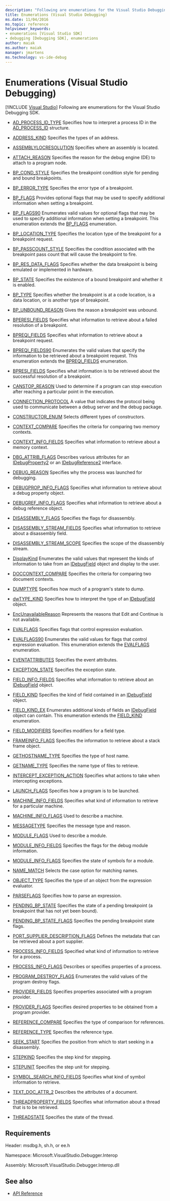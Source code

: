 ```yaml
---
description: "Following are enumerations for the Visual Studio Debugging SDK."
title: Enumerations (Visual Studio Debugging)
ms.date: 11/04/2016
ms.topic: reference
helpviewer_keywords:
- enumerations [Visual Studio SDK]
- debugging [Debugging SDK], enumerations
author: maiak
ms.author: maiak
manager: jmartens
ms.technology: vs-ide-debug
---
```

# Enumerations (Visual Studio Debugging)

 [!INCLUDE [Visual Studio](~/includes/applies-to-version/vs-windows-only.md)]
Following are enumerations for the Visual Studio Debugging SDK.

- [AD_PROCESS_ID_TYPE](../../../extensibility/debugger/reference/ad-process-id-type.md)
 Specifies how to interpret a process ID in the [AD_PROCESS_ID](../../../extensibility/debugger/reference/ad-process-id.md) structure.

- [ADDRESS_KIND](../../../extensibility/debugger/reference/address-kind.md)
 Specifies the types of an address.

- [ASSEMBLYLOCRESOLUTION](../../../extensibility/debugger/reference/assemblylocresolution.md)
 Specifies where an assembly is located.

- [ATTACH_REASON](../../../extensibility/debugger/reference/attach-reason.md)
 Specifies the reason for the debug engine (DE) to attach to a program node.

- [BP_COND_STYLE](../../../extensibility/debugger/reference/bp-cond-style.md)
 Specifies the breakpoint condition style for pending and bound breakpoints.

- [BP_ERROR_TYPE](../../../extensibility/debugger/reference/bp-error-type.md)
 Specifies the error type of a breakpoint.

- [BP_FLAGS](../../../extensibility/debugger/reference/bp-flags.md)
 Provides optional flags that may be used to specify additional information when setting a breakpoint.

- [BP_FLAGS90](../../../extensibility/debugger/reference/bp-flags90.md)
 Enumerates valid values for optional flags that may be used to specify additional information when setting a breakpoint. This enumeration extends the [BP_FLAGS](../../../extensibility/debugger/reference/bp-flags.md) enumeration.

- [BP_LOCATION_TYPE](../../../extensibility/debugger/reference/bp-location-type.md)
 Specifies the location type of the breakpoint for a breakpoint request.

- [BP_PASSCOUNT_STYLE](../../../extensibility/debugger/reference/bp-passcount-style.md)
 Specifies the condition associated with the breakpoint pass count that will cause the breakpoint to fire.

- [BP_RES_DATA_FLAGS](../../../extensibility/debugger/reference/bp-res-data-flags.md)
 Specifies whether the data breakpoint is being emulated or implemented in hardware.

- [BP_STATE](../../../extensibility/debugger/reference/bp-state.md)
 Specifies the existence of a bound breakpoint and whether it is enabled.

- [BP_TYPE](../../../extensibility/debugger/reference/bp-type.md)
 Specifies whether the breakpoint is at a code location, is a data location, or is another type of breakpoint.

- [BP_UNBOUND_REASON](../../../extensibility/debugger/reference/bp-unbound-reason.md)
 Gives the reason a breakpoint was unbound.

- [BPERESI_FIELDS](../../../extensibility/debugger/reference/bperesi-fields.md)
 Specifies what information to retrieve about a failed resolution of a breakpoint.

- [BPREQI_FIELDS](../../../extensibility/debugger/reference/bpreqi-fields.md)
 Specifies what information to retrieve about a breakpoint request.

- [BPREQI_FIELDS90](../../../extensibility/debugger/reference/bpreqi-fields90.md)
 Enumerates the valid values that specify the information to be retrieved about a breakpoint request. This enumeration extends the [BPREQI_FIELDS](../../../extensibility/debugger/reference/bpreqi-fields.md) enumeration.

- [BPRESI_FIELDS](../../../extensibility/debugger/reference/bpresi-fields.md)
 Specifies what information is to be retrieved about the successful resolution of a breakpoint.

- [CANSTOP_REASON](../../../extensibility/debugger/reference/canstop-reason.md)
 Used to determine if a program can stop execution after reaching a particular point in the execution.

- [CONNECTION_PROTOCOL](../../../extensibility/debugger/reference/connection-protocol.md)
 A value that indicates the protocol being used to communicate between a debug server and the debug package.

- [CONSTRUCTOR_ENUM](../../../extensibility/debugger/reference/constructor-enum.md)
 Selects different types of constructors.

- [CONTEXT_COMPARE](../../../extensibility/debugger/reference/context-compare.md)
 Specifies the criteria for comparing two memory contexts.

- [CONTEXT_INFO_FIELDS](../../../extensibility/debugger/reference/context-info-fields.md)
 Specifies what information to retrieve about a memory context.

- [DBG_ATTRIB_FLAGS](../../../extensibility/debugger/reference/dbg-attrib-flags.md)
 Describes various attributes for an [IDebugProperty2](../../../extensibility/debugger/reference/idebugproperty2.md) or an [IDebugReference2](../../../extensibility/debugger/reference/idebugreference2.md) interface.

- [DEBUG_REASON](../../../extensibility/debugger/reference/debug-reason.md)
 Specifies why the process was launched for debugging.

- [DEBUGPROP_INFO_FLAGS](../../../extensibility/debugger/reference/debugprop-info-flags.md)
 Specifies what information to retrieve about a debug property object.

- [DEBUGREF_INFO_FLAGS](../../../extensibility/debugger/reference/debugref-info-flags.md)
 Specifies what information to retrieve about a debug reference object.

- [DISASSEMBLY_FLAGS](../../../extensibility/debugger/reference/disassembly-flags.md)
 Specifies the flags for disassembly.

- [DISASSEMBLY_STREAM_FIELDS](../../../extensibility/debugger/reference/disassembly-stream-fields.md)
 Specifies what information to retrieve about a disassembly field.

- [DISASSEMBLY_STREAM_SCOPE](../../../extensibility/debugger/reference/disassembly-stream-scope.md)
 Specifies the scope of the disassembly stream.

- [DisplayKind](../../../extensibility/debugger/reference/displaykind.md)
 Enumerates the valid values that represent the kinds of information to take from an [IDebugField](../../../extensibility/debugger/reference/idebugfield.md) object and display to the user.

- [DOCCONTEXT_COMPARE](../../../extensibility/debugger/reference/doccontext-compare.md)
 Specifies the criteria for comparing two document contexts.

- [DUMPTYPE](../../../extensibility/debugger/reference/dumptype.md)
 Specifies how much of a program's state to dump.

- [dwTYPE_KIND](../../../extensibility/debugger/reference/dwtype-kind.md)
 Specifies how to interpret the type of an [IDebugField](../../../extensibility/debugger/reference/idebugfield.md) object.

- [EncUnavailableReason](../../../extensibility/debugger/reference/encunavailablereason.md)
 Represents the reasons that Edit and Continue is not available.

- [EVALFLAGS](../../../extensibility/debugger/reference/evalflags.md)
 Specifies flags that control expression evaluation.

- [EVALFLAGS90](../../../extensibility/debugger/reference/evalflags90.md)
 Enumerates the valid values for flags that control expression evaluation. This enumeration extends the [EVALFLAGS](../../../extensibility/debugger/reference/evalflags.md) enumeration.

- [EVENTATTRIBUTES](../../../extensibility/debugger/reference/eventattributes.md)
 Specifies the event attributes.

- [EXCEPTION_STATE](../../../extensibility/debugger/reference/exception-state.md)
 Specifies the exception state.

- [FIELD_INFO_FIELDS](../../../extensibility/debugger/reference/field-info-fields.md)
 Specifies what information to retrieve about an [IDebugField](../../../extensibility/debugger/reference/idebugfield.md) object.

- [FIELD_KIND](../../../extensibility/debugger/reference/field-kind.md)
 Specifies the kind of field contained in an [IDebugField](../../../extensibility/debugger/reference/idebugfield.md) object.

- [FIELD_KIND_EX](../../../extensibility/debugger/reference/field-kind-ex.md)
 Enumerates additional kinds of fields an [IDebugField](../../../extensibility/debugger/reference/idebugfield.md) object can contain. This enumeration extends the [FIELD_KIND](../../../extensibility/debugger/reference/field-kind.md) enumeration.

- [FIELD_MODIFIERS](../../../extensibility/debugger/reference/field-modifiers.md)
 Specifies modifiers for a field type.

- [FRAMEINFO_FLAGS](../../../extensibility/debugger/reference/frameinfo-flags.md)
 Specifies the information to retrieve about a stack frame object.

- [GETHOSTNAME_TYPE](../../../extensibility/debugger/reference/gethostname-type.md)
 Specifies the type of host name.

- [GETNAME_TYPE](../../../extensibility/debugger/reference/getname-type.md)
 Specifies the name type of files to retrieve.

- [INTERCEPT_EXCEPTION_ACTION](../../../extensibility/debugger/reference/intercept-exception-action.md)
 Specifies what actions to take when intercepting exceptions.

- [LAUNCH_FLAGS](../../../extensibility/debugger/reference/launch-flags.md)
 Specifies how a program is to be launched.

- [MACHINE_INFO_FIELDS](../../../extensibility/debugger/reference/machine-info-fields.md)
 Specifies what kind of information to retrieve for a particular machine.

- [MACHINE_INFO_FLAGS](../../../extensibility/debugger/reference/machine-info-flags.md)
 Used to describe a machine.

- [MESSAGETYPE](../../../extensibility/debugger/reference/messagetype.md)
 Specifies the message type and reason.

- [MODULE_FLAGS](../../../extensibility/debugger/reference/module-flags.md)
 Used to describe a module.

- [MODULE_INFO_FIELDS](../../../extensibility/debugger/reference/module-info-fields.md)
 Specifies the flags for the debug module information.

- [MODULE_INFO_FLAGS](../../../extensibility/debugger/reference/module-info-flags.md)
 Specifies the state of symbols for a module.

- [NAME_MATCH](../../../extensibility/debugger/reference/name-match.md)
 Selects the case option for matching names.

- [OBJECT_TYPE](../../../extensibility/debugger/reference/object-type.md)
 Specifies the type of an object from the expression evaluator.

- [PARSEFLAGS](../../../extensibility/debugger/reference/parseflags.md)
 Specifies how to parse an expression.

- [PENDING_BP_STATE](../../../extensibility/debugger/reference/pending-bp-state.md)
 Specifies the state of a pending breakpoint (a breakpoint that has not yet been bound).

- [PENDING_BP_STATE_FLAGS](../../../extensibility/debugger/reference/pending-bp-state-flags.md)
 Specifies the pending breakpoint state flags.

- [PORT_SUPPLIER_DESCRIPTION_FLAGS](../../../extensibility/debugger/reference/port-supplier-description-flags.md)
 Defines the metadata that can be retrieved about a port supplier.

- [PROCESS_INFO_FIELDS](../../../extensibility/debugger/reference/process-info-fields.md)
 Specified what kind of information to retrieve for a process.

- [PROCESS_INFO_FLAGS](../../../extensibility/debugger/reference/process-info-flags.md)
 Describes or specifies properties of a process.

- [PROGRAM_DESTROY_FLAGS](../../../extensibility/debugger/reference/program-destroy-flags.md)
 Enumerates the valid values of the program destroy flags.

- [PROVIDER_FIELDS](../../../extensibility/debugger/reference/provider-fields.md)
 Specifies properties associated with a program provider.

- [PROVIDER_FLAGS](../../../extensibility/debugger/reference/provider-flags.md)
 Specifies desired properties to be obtained from a program provider.

- [REFERENCE_COMPARE](../../../extensibility/debugger/reference/reference-compare.md)
 Specifies the type of comparison for references.

- [REFERENCE_TYPE](../../../extensibility/debugger/reference/reference-type.md)
 Specifies the reference type.

- [SEEK_START](../../../extensibility/debugger/reference/seek-start.md)
 Specifies the position from which to start seeking in a disassembly.

- [STEPKIND](../../../extensibility/debugger/reference/stepkind.md)
 Specifies the step kind for stepping.

- [STEPUNIT](../../../extensibility/debugger/reference/stepunit.md)
 Specifies the step unit for stepping.

- [SYMBOL_SEARCH_INFO_FIELDS](../../../extensibility/debugger/reference/symbol-search-info-fields.md)
 Specifies what kind of symbol information to retrieve.

- [TEXT_DOC_ATTR_2](../../../extensibility/debugger/reference/text-doc-attr-2.md)
 Describes the attributes of a document.

- [THREADPROPERTY_FIELDS](../../../extensibility/debugger/reference/threadproperty-fields.md)
 Specifies what information about a thread that is to be retrieved.

- [THREADSTATE](../../../extensibility/debugger/reference/threadstate.md)
 Specifies the state of the thread.

## Requirements
 Header: msdbg.h, sh.h, or ee.h

 Namespace: Microsoft.VisualStudio.Debugger.Interop

 Assembly: Microsoft.VisualStudio.Debugger.Interop.dll

## See also
- [API Reference](../../../extensibility/debugger/reference/api-reference-visual-studio-debugging.md)
